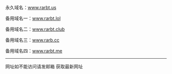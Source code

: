 永久域名：www.rarbt.us

备用域名一：www.rarbt.lol

备用域名二：www.rarbt.club

备用域名三：www.rarb.cc

备用域名四：www.rarbt.me

--------------------------------------------

网址如不能访问请发邮箱         获取最新网址
